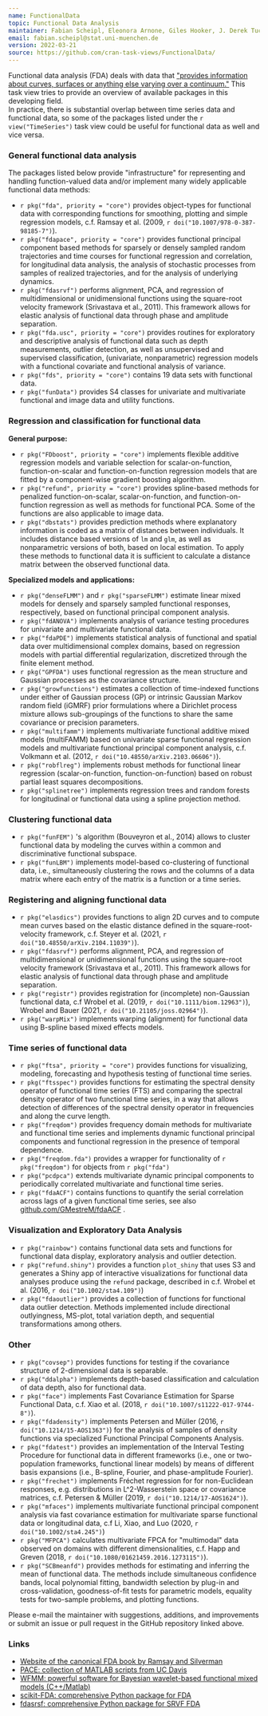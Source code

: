 ```yaml
---
name: FunctionalData
topic: Functional Data Analysis
maintainer: Fabian Scheipl, Eleonora Arnone, Giles Hooker, J. Derek Tucker, Julia Wrobel
email: fabian.scheipl@stat.uni-muenchen.de
version: 2022-03-21
source: https://github.com/cran-task-views/FunctionalData/
---
```


Functional data analysis (FDA) deals with data that ["provides
information about curves, surfaces or anything else varying over a
continuum."](https://en.wikipedia.org/wiki/Functional_data_analysis)
This task view tries to provide an overview of available packages in this developing
field.  
In practice, there is substantial overlap between time series data and functional data,
so some of the packages listed under the `r view("TimeSeries")` task view
could be useful for functional data as well and vice versa.

### General functional data analysis

The packages listed below provide "infrastructure" for representing and handling
function-valued data and/or implement many widely applicable functional
data methods:

-   `r pkg("fda", priority = "core")` provides object-types for functional data 
    with corresponding functions for smoothing, plotting and simple regression models,
    c.f. Ramsay et al. (2009, `r doi("10.1007/978-0-387-98185-7")`).
-   `r pkg("fdapace", priority = "core")` provides functional
    principal component based methods for sparsely or densely sampled
    random trajectories and time courses for functional regression and
    correlation, for longitudinal data analysis, the analysis of
    stochastic processes from samples of realized trajectories, and for
    the analysis of underlying dynamics.
-   `r pkg("fdasrvf")` performs alignment, PCA, and
    regression of multidimensional or unidimensional functions using the
    square-root velocity framework (Srivastava et al., 2011). This
    framework allows for elastic analysis of functional data through
    phase and amplitude separation.
-   `r pkg("fda.usc", priority = "core")` provides routines
    for exploratory and descriptive analysis of functional data such as
    depth measurements, outlier detection, as well as unsupervised and
    supervised classification, (univariate, nonparametric) regression
    models with a functional covariate and functional analysis of
    variance.
-   `r pkg("fds", priority = "core")` contains 19 data sets
    with functional data.
-   `r pkg("funData")` provides S4 classes for univariate
    and multivariate functional and image data and utility functions.

### Regression and classification for functional data

**General purpose:**

-   `r pkg("FDboost", priority = "core")` implements flexible
    additive regression models and variable selection for
    scalar-on-function, function-on-scalar and function-on-function
    regression models that are fitted by a component-wise gradient
    boosting algorithm.
-   `r pkg("refund", priority = "core")` provides
    spline-based methods for penalized function-on-scalar,
    scalar-on-function, and function-on-function regression as well as
    methods for functional PCA. Some of the functions are also applicable to
    image data.
-   `r pkg("dbstats")` provides prediction methods where
    explanatory information is coded as a matrix of distances between
    individuals. It includes distance based versions of
    `lm` and `glm`, as well as nonparametric versions of both, based on local estimation.
    To apply these methods to functional data it is sufficient to
    calculate a distance matrix between the observed functional data.

**Specialized models and applications:**

-   `r pkg("denseFLMM")` and `r pkg("sparseFLMM")` estimate linear mixed
    models for densely and sparsely sampled functional responses, respectively, based on
    functional principal component analysis.
-   `r pkg("fdANOVA")` implements analysis of variance
    testing procedures for univariate and multivariate functional data.
-   `r pkg("fdaPDE")` implements statistical analysis of functional and spatial 
   data over multidimensional complex domains, based on regression models with 
   partial differential regularization, discretized through the finite element method.
-   `r pkg("GPFDA")` uses functional regression as the mean
    structure and Gaussian processes as the covariance structure.
-   `r pkg("growfunctions")` estimates a collection of
    time-indexed functions under either of Gaussian process (GP) or
    intrinsic Gaussian Markov random field (iGMRF) prior formulations
    where a Dirichlet process mixture allows sub-groupings of the
    functions to share the same covariance or precision parameters. 
-   `r pkg("multifamm")` implements multivariate functional additive mixed models
    (multiFAMM) based on univariate sparse functional regression models and 
    multivariate functional principal component analysis, c.f. 
    Volkmann et al. (2012, `r doi("10.48550/arXiv.2103.06606")`).
-   `r pkg("robflreg")` implements robust methods for functional linear regression
    (scalar-on-function, function-on-function) based on robust partial
    least squares decompositions.
-   `r pkg("splinetree")` implements regression trees and
    random forests for longitudinal or functional data using a spline
    projection method.

### Clustering functional data

-   `r pkg("funFEM")` 's algorithm (Bouveyron et al., 2014)
    allows to cluster functional data by modeling the curves within a
    common and discriminative functional subspace.
-   `r pkg("funLBM")` implements model-based co-clustering
    of functional data, i.e., simultaneously clustering the rows and the
    columns of a data matrix where each entry of the matrix is a
    function or a time series.


### Registering and aligning functional data

-   `r pkg("elasdics")` provides functions to align 2D curves and to compute mean 
    curves based on the elastic distance defined in the square-root-velocity 
    framework, c.f. Steyer et al. (2021, `r doi("10.48550/arXiv.2104.11039")`).
-   `r pkg("fdasrvf")` performs alignment, PCA, and
    regression of multidimensional or unidimensional functions using the
    square-root velocity framework (Srivastava et al., 2011). This
    framework allows for elastic analysis of functional data through
    phase and amplitude separation.
-   `r pkg("registr")` provides registration for (incomplete) non-Gaussian 
    functional data,  c.f Wrobel et al. (2019, `r doi("10.1111/biom.12963")`),
    Wrobel and Bauer (2021, `r doi("10.21105/joss.02964")`).
-   `r pkg("warpMix")` implements warping (alignment) for
    functional data using B-spline based mixed effects models.

### Time series of functional data

-   `r pkg("ftsa", priority = "core")` provides functions for
    visualizing, modeling, forecasting and hypothesis testing of
    functional time series.
-   `r pkg("ftsspec")` provides functions for estimating the
    spectral density operator of functional time series (FTS) and
    comparing the spectral density operator of two functional time
    series, in a way that allows detection of differences of the
    spectral density operator in frequencies and along the curve length.
-   `r pkg("freqdom")` provides frequency domain methods for
    multivariate and functional time series and implements dynamic
    functional principal components and functional regression in the
    presence of temporal dependence.
-   `r pkg("freqdom.fda")` provides a wrapper for
    functionality of `r pkg("freqdom")` for objects from
    `r pkg("fda")`
-   `r pkg("pcdpca")` extends multivariate dynamic principal
    components to periodically correlated multivariate and functional
    time series.
-   `r pkg("fdaACF")` contains functions to quantify the
    serial correlation across lags of a given functional time series, see also 
    [github.com/GMestreM/fdaACF](https://github.com/GMestreM/fdaACF) .

### Visualization and Exploratory Data Analysis
-   `r pkg("rainbow")` contains functional data sets and functions for
    functional data display, exploratory analysis and outlier detection.
-   `r pkg("refund.shiny")` provides a function `plot_shiny` that uses S3 and generates a Shiny app of interactive visualizations for functional data analyses produce using the `refund` package, described in c.f. Wrobel et al. (2016, `r doi("10.1002/sta4.109")`)
-   `r pkg("fdaoutlier")` provides a collection of functions
    for functional data outlier detection. Methods implemented include
    directional outlyingness, MS-plot, total variation depth, and
    sequential transformations among others.

### Other

-   `r pkg("covsep")` provides functions for testing if the
    covariance structure of 2-dimensional data is separable.
-   `r pkg("ddalpha")` implements depth-based classification
    and calculation of data depth, also for functional data.
-   `r pkg("face")` implements Fast Covariance Estimation
    for Sparse Functional Data, c.f. Xiao et al. (2018, `r doi("10.1007/s11222-017-9744-8")`).
-   `r pkg("fdadensity")` implements Petersen and Müller (2016, `r doi("10.1214/15-AOS1363")`) for the
    analysis of samples of density functions via specialized Functional
    Principal Components Analysis.
-   `r pkg("fdatest")` provides an implementation of the
    Interval Testing Procedure for functional data in different
    frameworks (i.e., one or two-population frameworks, functional
    linear models) by means of different basis expansions (i.e.,
    B-spline, Fourier, and phase-amplitude Fourier).
-   `r pkg("frechet")` implements Fréchet regression for for non-Euclidean responses, 
     e.g. distributions in L^2-Wasserstein space or covariance matrices, 
     c.f. Petersen & Müller (2019, `r doi("10.1214/17-AOS1624")`).
-   `r pkg("mfaces")` implements multivariate functional
    principal component analysis via fast covariance estimation for
    multivariate sparse functional data or longitudinal data,  c.f Li,
    Xiao, and Luo (2020, `r doi("10.1002/sta4.245")`) 
-   `r pkg("MFPCA")` calculates multivariate FPCA for "multimodal" data 
    observed on domains with different dimensionalities, c.f. Happ and Greven (2018, `r doi("10.1080/01621459.2016.1273115")`).
-   `r pkg("SCBmeanfd")` provides methods for estimating and
    inferring the mean of functional data. The methods include
    simultaneous confidence bands, local polynomial fitting, bandwidth
    selection by plug-in and cross-validation, goodness-of-fit tests for
    parametric models, equality tests for two-sample problems, and
    plotting functions.


Please e-mail the maintainer with suggestions, additions, and
improvements or submit an issue or pull request in the GitHub repository
linked above.


### Links

-   [Website of the canonical FDA book by Ramsay and Silverman](http://www.psych.mcgill.ca/misc/fda/)
-   [PACE: collection of MATLAB scripts from UC Davis](http://www.stat.ucdavis.edu/PACE/)
-   [WFMM: powerful software for Bayesian wavelet-based functional mixed models (C++/Matlab)](https://biostatistics.mdanderson.org/softwaredownload/SingleSoftware.aspx?Software_Id=70)
-   [scikit-FDA: comprehensive Python package for FDA](https://fda.readthedocs.io)
-   [fdasrsf: comprehensive Python package for SRVF FDA](https://fdasrsf-python.readthedocs.io/)
